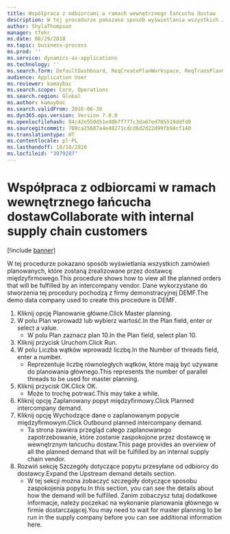 ```yaml
---
title: Współpraca z odbiorcami w ramach wewnętrznego łańcucha dostaw
description: W tej procedurze pokazano sposób wyświetlania wszystkich zamówień planowanych, które zostaną zrealizowane przez dostawcę międzyfirmowego.
author: ShylaThompson
manager: tfehr
ms.date: 08/29/2018
ms.topic: business-process
ms.prod: ''
ms.service: dynamics-ax-applications
ms.technology: ''
ms.search.form: DefaultDashboard, ReqCreatePlanWorkspace, ReqTransPlanCard, ReqOutboundIntercompanyDemand
audience: Application User
ms.reviewer: kamaybac
ms.search.scope: Core, Operations
ms.search.region: Global
ms.author: kamaybac
ms.search.validFrom: 2016-06-30
ms.dyn365.ops.version: Version 7.0.0
ms.openlocfilehash: 84c42e550d51e40b7f777c3da67ed765519ddfd0
ms.sourcegitcommit: 708ca25687a4e48271cdcd6d2d22d99fb94cf140
ms.translationtype: HT
ms.contentlocale: pl-PL
ms.lasthandoff: 10/10/2020
ms.locfileid: "3979287"
---
```

# <a name="collaborate-with-internal-supply-chain-customers"></a><span data-ttu-id="33f8b-103">Współpraca z odbiorcami w ramach wewnętrznego łańcucha dostaw</span><span class="sxs-lookup"><span data-stu-id="33f8b-103">Collaborate with internal supply chain customers</span></span>

[!include [banner](../../includes/banner.md)]

<span data-ttu-id="33f8b-104">W tej procedurze pokazano sposób wyświetlania wszystkich zamówień planowanych, które zostaną zrealizowane przez dostawcę międzyfirmowego.</span><span class="sxs-lookup"><span data-stu-id="33f8b-104">This procedure shows how to view all the planned orders that will be fulfilled by an intercompany vendor.</span></span> <span data-ttu-id="33f8b-105">Dane wykorzystane do stworzenia tej procedury pochodzą z firmy demonstracyjnej DEMF.</span><span class="sxs-lookup"><span data-stu-id="33f8b-105">The demo data company used to create this procedure is DEMF.</span></span>

1. <span data-ttu-id="33f8b-106">Kliknij opcję Planowanie główne.</span><span class="sxs-lookup"><span data-stu-id="33f8b-106">Click Master planning.</span></span>
2. <span data-ttu-id="33f8b-107">W polu Plan wprowadź lub wybierz wartość.</span><span class="sxs-lookup"><span data-stu-id="33f8b-107">In the Plan field, enter or select a value.</span></span>
    * <span data-ttu-id="33f8b-108">W polu Plan zaznacz plan 10.</span><span class="sxs-lookup"><span data-stu-id="33f8b-108">In the Plan field, select plan 10.</span></span>  
3. <span data-ttu-id="33f8b-109">Kliknij przycisk Uruchom.</span><span class="sxs-lookup"><span data-stu-id="33f8b-109">Click Run.</span></span>
4. <span data-ttu-id="33f8b-110">W polu Liczba wątków wprowadź liczbę.</span><span class="sxs-lookup"><span data-stu-id="33f8b-110">In the Number of threads field, enter a number.</span></span>
    * <span data-ttu-id="33f8b-111">Reprezentuje liczbę równoległych wątków, które mają być używane do planowania głównego.</span><span class="sxs-lookup"><span data-stu-id="33f8b-111">This represents the number of parallel threads to be used for master planning.</span></span>  
5. <span data-ttu-id="33f8b-112">Kliknij przycisk OK.</span><span class="sxs-lookup"><span data-stu-id="33f8b-112">Click OK.</span></span>
    * <span data-ttu-id="33f8b-113">Może to trochę potrwać.</span><span class="sxs-lookup"><span data-stu-id="33f8b-113">This may take a while.</span></span>  
6. <span data-ttu-id="33f8b-114">Kliknij opcję Zaplanowany popyt międzyfirmowy.</span><span class="sxs-lookup"><span data-stu-id="33f8b-114">Click Planned intercompany demand.</span></span>
7. <span data-ttu-id="33f8b-115">Kliknij opcję Wychodzące dane o zaplanowanym popycie międzyfirmowym.</span><span class="sxs-lookup"><span data-stu-id="33f8b-115">Click Outbound planned intercompany demand.</span></span>
    * <span data-ttu-id="33f8b-116">Ta strona zawiera przegląd całego zaplanowanego zapotrzebowanie, które zostanie zaspokojone przez dostawcę w wewnętrznym łańcuchu dostaw.</span><span class="sxs-lookup"><span data-stu-id="33f8b-116">This page provides an overview of all the planned demand that will be fulfilled by an internal supply chain vendor.</span></span>  
8. <span data-ttu-id="33f8b-117">Rozwiń sekcję Szczegóły dotyczące popytu przesyłane od odbiorcy do dostawcy.</span><span class="sxs-lookup"><span data-stu-id="33f8b-117">Expand the Upstream demand details section.</span></span>
    * <span data-ttu-id="33f8b-118">W tej sekcji można zobaczyć szczegóły dotyczące sposobu zaspokojenia popytu.</span><span class="sxs-lookup"><span data-stu-id="33f8b-118">In this section, you can see the details about how the demand will be fulfilled.</span></span> <span data-ttu-id="33f8b-119">Zanim zobaczysz tutaj dodatkowe informacje, należy poczekać na wykonanie planowania głównego w firmie dostarczającej.</span><span class="sxs-lookup"><span data-stu-id="33f8b-119">You may need to wait for master planning to be run in the supply company before you can see additional information here.</span></span>  

